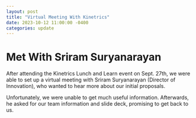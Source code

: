 ```yaml
---
layout: post
title: "Virtual Meeting With Kinetrics"
date: 2023-10-12 11:00:00 -0400
categories: update
---
```


# Met With Sriram Suryanarayan

After attending the Kinetrics Lunch and Learn event on Sept. 27th, we were able to set up a virtual meeting with Sriram Suryanarayan (Director of Innovation), who wanted to hear more about our initial proposals.

Unfortunately, we were unable to get much useful information. Afterwards, he asked for our team information and slide deck, promising to get back to us.